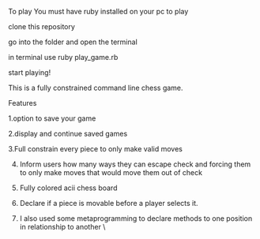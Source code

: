 To play
You must have ruby installed on your pc to play

clone this repository

go into the folder and open the terminal

in terminal use ruby play_game.rb

start playing!

This is a fully constrained command line chess game.

Features 

1.option to save your game

2.display and continue saved games

3.Full constrain every piece to only make valid moves

4. Inform users how many ways they can escape check and forcing them to only make moves that would move them out of check

5. Fully colored acii chess board

6. Declare if a piece is movable before a player selects it.

7. I also used some metaprogramming to declare methods to one position in relationship to another 
\
